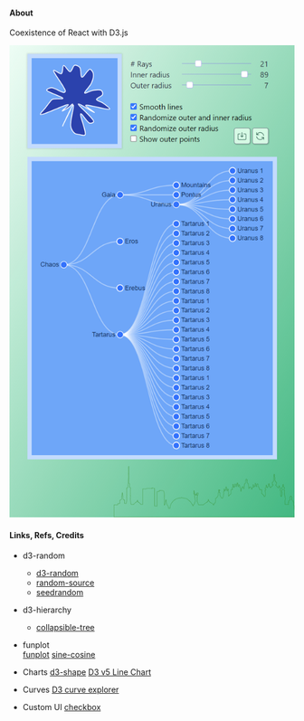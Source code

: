 #### About

Coexistence of React with D3.js

<img src="src/assets/previews/2021-07-14_18-55-53.png" widht="300px">

#### Links, Refs, Credits

* d3-random
    * [d3-random](https://github.com/d3/d3-random)
    * [random-source](https://observablehq.com/@d3/random-source)
    * [seedrandom](https://github.com/davidbau/seedrandom)

* d3-hierarchy
    * [collapsible-tree](https://observablehq.com/@d3/collapsible-tree)

* funplot    
    [funplot](https://observablehq.com/@mbostock/funplot)
    [sine-cosine](https://observablehq.com/@mbostock/sine-cosine)

* Charts
    [d3-shape](https://observablehq.com/@d3/learn-d3-shapes?collection=@d3/learn-d3#:~:text=Computing%20arc%20angles)
    [D3 v5 Line Chart](https://bl.ocks.org/gordlea/27370d1eea8464b04538e6d8ced39e89)

* Curves
    [D3 curve explorer](https://bl.ocks.org/d3indepth/raw/b6d4845973089bc1012dec1674d3aff8/)

* Custom UI
    [checkbox](https://codepen.io/enbee81/pen/oNWZBbb)